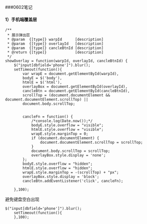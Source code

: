 ###0602笔记  

#### 1）手机端覆盖层

	/**
	 * 展示弹出层
	 * @param  {[type]} warpId      [description]
	 * @param  {[type]} overlayId   [description]
	 * @param  {[type]} cancleBtnId [description]
	 * @return {[type]}             [description]
	 */
	showOverlay = function(warpId, overlayId, cancleBtnId) {
		$("input[dbfield='phone']").blur();
		setTimeout(function(){
			var wrapE = document.getElementById(warpId),
			bodyE = $('body'),
			htmlE = $('html'),
			overlayBox = document.getElementById(overlayId),
			cancleBtn = document.getElementById(cancleBtnId),
			scrollTop = (document.documentElement && document.documentElement.scrollTop) ||
			document.body.scrollTop;
			
			
			cancleFn = function() {
				/*console.log(Date.now());*/
				bodyE.style.overflow = "visible";
				htmlE.style.overflow = "visible";
				wrapE.style.marginTop = 0;
				if (document.documentElement) {
					document.documentElement.scrollTop = scrollTop;
				}
				document.body.scrollTop = scrollTop;
				overlayBox.style.display = 'none';
			};
			bodyE.style.overflow = "hidden";
			htmlE.style.overflow = "hidden";
			wrapE.style.marginTop = -(scrollTop) + "px";
			overlayBox.style.display = 'block';
			cancleBtn.addEventListener('click', cancleFn);

		},100);


避免键盘空白出现

	$("input[dbfield='phone']").blur();
		setTimeout(function(){
		},100);